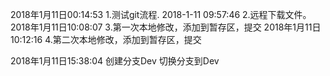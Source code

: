 2018年1月11日00:14:53
1.测试git流程.
2018-1-11 09:57:46
2.远程下载文件。
2018年1月11日10:08:07
3.第一次本地修改，添加到暂存区，提交
2018年1月11日10:12:16
4.第二次本地修改，添加到暂存区，提交

2018年1月11日15:38:04
创建分支Dev 切换分支到Dev